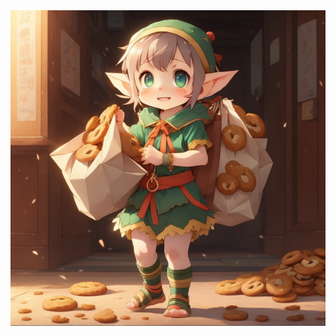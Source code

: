 <img src=https://github.com/Kyros0718/Advent_of_Code/blob/main/Media/2022/baby%20elf%20carrying%20bags%20of%20cookies.png>
